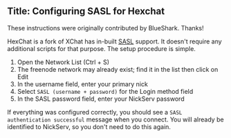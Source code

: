 Title: Configuring SASL for Hexchat
---
These instructions were originally contributed by BlueShark. Thanks!

HexChat is a fork of XChat has in-built [SASL](/kb/answer/sasl) support. It doesn't require any additional scripts for that purpose. The setup procedure is simple.

1. Open the Network List (Ctrl + S)
2. The freenode network may already exist; find it in the list then click on Edit
3. In the username field, enter your primary nick
4. Select `SASL (username + password)` for the Login method field
5. In the SASL password field, enter your NickServ password

If everything was configured correctly, you should see a `SASL authentication successful` message when you connect. You will already be identified to NickServ, so you don't need to do this again.
